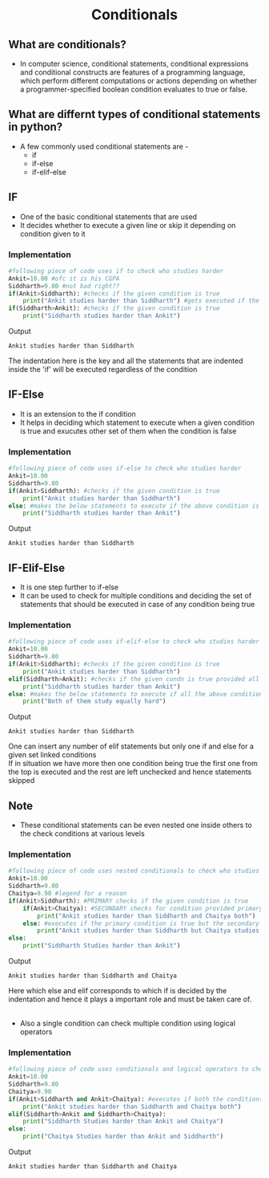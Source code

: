 <h1 align="center"> Conditionals </h1>

## What are conditionals?
* In computer science, conditional statements, conditional expressions and conditional constructs are features of a programming language, which perform different computations or actions depending on whether a programmer-specified boolean condition evaluates to true or false.

## What are differnt types of conditional statements in python?
* A few commonly used conditional statements are -
	* if
	* if-else
	* if-elif-else

## IF
* One of the basic conditional statements that are used
* It decides whether to execute a given line or skip it depending on condition given to it

###  Implementation
```python
#following piece of code uses if to check who studies harder
Ankit=10.00 #ofc it is his CGPA
Siddharth=9.80 #not bad right??
if(Ankit>Siddharth): #checks if the given condition is true
	print("Ankit studies harder than Siddharth") #gets executed if the above statement is true
if(Siddharth>Ankit): #checks if the given condition is true
	print("Siddharth studies harder than Ankit")
```
Output
```
Ankit studies harder than Siddharth
```
The indentation here is the key and all the statements that are indented inside the 'if' will be executed regardless of the condition

## IF-Else
* It is an extension to the if condition
* It helps in deciding which statement to execute when a given condition is true and exucutes other set of them when the condition is false  

###  Implementation
```python
#following piece of code uses if-else to check who studies harder
Ankit=10.00
Siddharth=9.80
if(Ankit>Siddharth): #checks if the given condition is true
	print("Ankit studies harder than Siddharth")
else: #makes the below statements to execute if the above condition is false
	print("Siddharth studies harder than Ankit")
```
Output
```
Ankit studies harder than Siddharth
```
## IF-Elif-Else
* It is one step further to if-else
* It can be used to check for multiple conditions and deciding the set of statements that should be executed in case of any condition being true

### Implementation

```python
#following piece of code uses if-elif-else to check who studies harder
Ankit=10.00
Siddharth=9.80
if(Ankit>Siddharth): #checks if the given condition is true
	print("Ankit studies harder than Siddharth")
elif(Siddharth>Ankit): #checks if the given condn is true provided all condn above it are false
	print("Siddharth studies harder than Ankit")
else: #makes the below statements to execute if all the above condition is false
	print("Both of them study equally hard")
```
Output
```
Ankit studies harder than Siddharth
```
One can insert any number of elif statements but only one if and else for a given set linked conditions
<br>If in situation we have more then one condition being true the first one from the top is executed and the rest are left unchecked and hence statements skipped

## Note
* These conditional statements can be even nested one inside others to the check conditions at various levels
### Implementation

```python
#following piece of code uses nested conditionals to check who studies harder among 3 people
Ankit=10.00
Siddharth=9.80
Chaitya=9.90 #legend for a reason
if(Ankit>Siddharth): #PRIMARY checks if the given condition is true
	if(Ankit>Chaitya): #SECONDARY checks for condition provided primary condn is true
		print("Ankit studies harder than Siddharth and Chaitya both")
	else: #executes if the primary condition is true but the secondary is false
		print("Ankit studies harder than Siddharth but Chaitya studies harder")
else:
	print("Siddharth Studies harder than Ankit")
```
Output
```
Ankit studies harder than Siddharth and Chaitya
```
Here which else and elif corresponds to which if is decided by the indentation and hence it plays a important role and must be taken care of.
<br><br>
* Also a single condition can check multiple condition using logical operators
### Implementation

```python
#following piece of code uses conditionals and logical operators to check who studies harder among 3 people
Ankit=10.00
Siddharth=9.80
Chaitya=9.90
if(Ankit>Siddharth and Ankit>Chaitya): #executes if both the conditions are true
	print("Ankit studies harder than Siddharth and Chaitya both")
elif(Siddharth>Ankit and Siddharth>Chaitya):
	print("Siddharth Studies harder than Ankit and Chaitya")
else:
	print("Chaitya Studies harder than Ankit and Siddharth")
```
Output
```
Ankit studies harder than Siddharth and Chaitya
```
